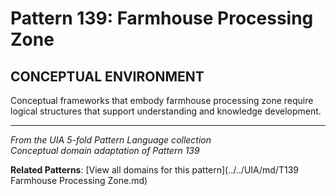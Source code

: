 # Pattern 139: Farmhouse Processing Zone

## CONCEPTUAL ENVIRONMENT

Conceptual frameworks that embody farmhouse processing zone require logical structures that support understanding and knowledge development.

---

*From the UIA 5-fold Pattern Language collection*  
*Conceptual domain adaptation of Pattern 139*

**Related Patterns**: [View all domains for this pattern](../../UIA/md/T139 Farmhouse Processing Zone.md)
